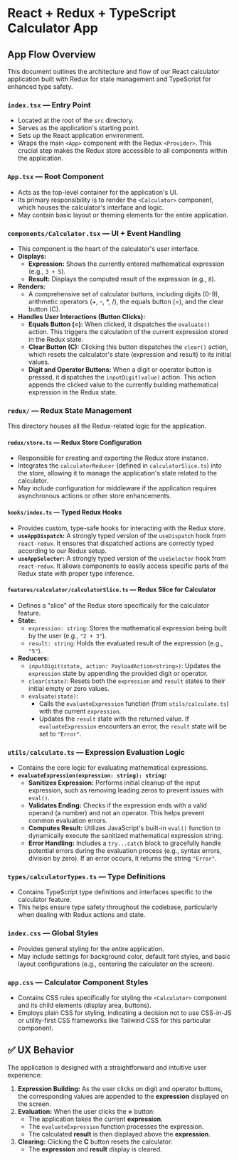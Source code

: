 # React + Redux + TypeScript Calculator App

## App Flow Overview

This document outlines the architecture and flow of our React calculator application built with Redux for state management and TypeScript for enhanced type safety.

### `index.tsx` — Entry Point

* Located at the root of the `src` directory.
* Serves as the application's starting point.
* Sets up the React application environment.
* Wraps the main `<App>` component with the Redux `<Provider>`. This crucial step makes the Redux store accessible to all components within the application.

### `App.tsx` — Root Component

* Acts as the top-level container for the application's UI.
* Its primary responsibility is to render the `<Calculator>` component, which houses the calculator's interface and logic.
* May contain basic layout or theming elements for the entire application.

### `components/Calculator.tsx` — UI + Event Handling

* This component is the heart of the calculator's user interface.
* **Displays:**
    * **Expression:** Shows the currently entered mathematical expression (e.g., `3 + 5`).
    * **Result:** Displays the computed result of the expression (e.g., `8`).
* **Renders:**
    * A comprehensive set of calculator buttons, including digits (0-9), arithmetic operators (+, -, \*, /), the equals button (=), and the clear button (C).
* **Handles User Interactions (Button Clicks):**
    * **Equals Button (=):** When clicked, it dispatches the `evaluate()` action. This triggers the calculation of the current expression stored in the Redux state.
    * **Clear Button (C):** Clicking this button dispatches the `clear()` action, which resets the calculator's state (expression and result) to its initial values.
    * **Digit and Operator Buttons:** When a digit or operator button is pressed, it dispatches the `inputDigit(value)` action. This action appends the clicked value to the currently building mathematical expression in the Redux state.

### `redux/` — Redux State Management

This directory houses all the Redux-related logic for the application.

#### `redux/store.ts` — Redux Store Configuration

* Responsible for creating and exporting the Redux store instance.
* Integrates the `calculatorReducer` (defined in `calculatorSlice.ts`) into the store, allowing it to manage the application's state related to the calculator.
* May include configuration for middleware if the application requires asynchronous actions or other store enhancements.

#### `hooks/index.ts` — Typed Redux Hooks

* Provides custom, type-safe hooks for interacting with the Redux store.
* **`useAppDispatch`:** A strongly typed version of the `useDispatch` hook from `react-redux`. It ensures that dispatched actions are correctly typed according to our Redux setup.
* **`useAppSelector`:** A strongly typed version of the `useSelector` hook from `react-redux`. It allows components to easily access specific parts of the Redux state with proper type inference.

#### `features/calculator/calculatorSlice.ts` — Redux Slice for Calculator

* Defines a "slice" of the Redux store specifically for the calculator feature.
* **State:**
    * `expression: string`: Stores the mathematical expression being built by the user (e.g., `"2 + 3"`).
    * `result: string`: Holds the evaluated result of the expression (e.g., `"5"`).
* **Reducers:**
    * `inputDigit(state, action: PayloadAction<string>)`: Updates the `expression` state by appending the provided digit or operator.
    * `clear(state)`: Resets both the `expression` and `result` states to their initial empty or zero values.
    * `evaluate(state)`:
        * Calls the `evaluateExpression` function (from `utils/calculate.ts`) with the current `expression`.
        * Updates the `result` state with the returned value. If `evaluateExpression` encounters an error, the `result` state will be set to `"Error"`.

### `utils/calculate.ts` — Expression Evaluation Logic

* Contains the core logic for evaluating mathematical expressions.
* **`evaluateExpression(expression: string): string`:**
    * **Sanitizes Expression:** Performs initial cleanup of the input expression, such as removing leading zeros to prevent issues with `eval()`.
    * **Validates Ending:** Checks if the expression ends with a valid operand (a number) and not an operator. This helps prevent common evaluation errors.
    * **Computes Result:** Utilizes JavaScript's built-in `eval()` function to dynamically execute the sanitized mathematical expression string.
    * **Error Handling:** Includes a `try...catch` block to gracefully handle potential errors during the evaluation process (e.g., syntax errors, division by zero). If an error occurs, it returns the string `"Error"`.

### `types/calculatorTypes.ts` — Type Definitions

* Contains TypeScript type definitions and interfaces specific to the calculator feature.
* This helps ensure type safety throughout the codebase, particularly when dealing with Redux actions and state.

### `index.css` — Global Styles

* Provides general styling for the entire application.
* May include settings for background color, default font styles, and basic layout configurations (e.g., centering the calculator on the screen).

### `app.css` — Calculator Component Styles

* Contains CSS rules specifically for styling the `<Calculator>` component and its child elements (display area, buttons).
* Employs plain CSS for styling, indicating a decision not to use CSS-in-JS or utility-first CSS frameworks like Tailwind CSS for this particular component.

## ✅ UX Behavior

The application is designed with a straightforward and intuitive user experience:

1.  **Expression Building:** As the user clicks on digit and operator buttons, the corresponding values are appended to the **expression** displayed on the screen.
2.  **Evaluation:** When the user clicks the **=** button:
    * The application takes the current **expression**.
    * The `evaluateExpression` function processes the expression.
    * The calculated **result** is then displayed above the **expression**.
3.  **Clearing:** Clicking the **C** button resets the calculator:
    * The **expression** and **result** display is cleared.